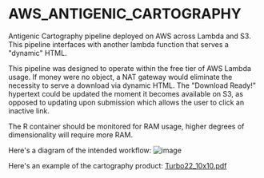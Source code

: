 # AWS_ANTIGENIC_CARTOGRAPHY
Antigenic Cartography pipeline deployed on AWS across Lambda and S3. This pipeline interfaces with another lambda function that serves a "dynamic" HTML.

This pipeline was designed to operate within the free tier of AWS Lambda usage. 
  If money were no object, a NAT gateway would eliminate the necessity to serve a download via dynamic HTML. The "Download Ready!" hypertext could be updated the moment it becomes available on S3, as opposed to updating upon submission which allows the user to      click an inactive link.
  
The R container should be monitored for RAM usage, higher degrees of dimensionality will require more RAM.

Here's a diagram of the intended workflow:
![image](https://github.com/user-attachments/assets/e4b483c0-27ab-4f86-89c8-386c922df567)

Here's an example of the cartography product:
[Turbo22_10x10.pdf](https://github.com/user-attachments/files/16616288/Turbo22_10x10.pdf)
